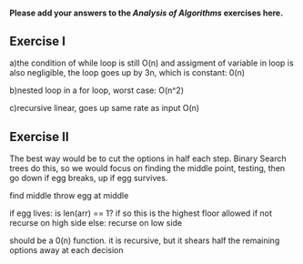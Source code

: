 #### Please add your answers to the **_Analysis of Algorithms_** exercises here.

## Exercise I

a)the condition of while loop is still O(n) and assigment of variable in loop is also negligible, the loop goes up by 3n, which is constant: 0(n)

b)nested loop in a for loop, worst case: O(n^2)

c)recursive linear, goes up same rate as input O(n)

## Exercise II

The best way would be to cut the options in half each step. Binary Search trees do this, so we would focus on finding the middle point, testing, then go down if egg breaks, up if egg survives.

find middle
throw egg at middle

if egg lives:
is len(arr) == 1? if so this is the highest floor allowed
if not recurse on high side
else:
recurse on low side

should be a 0(n) function. it is recursive, but it shears half the remaining options away at each decision
